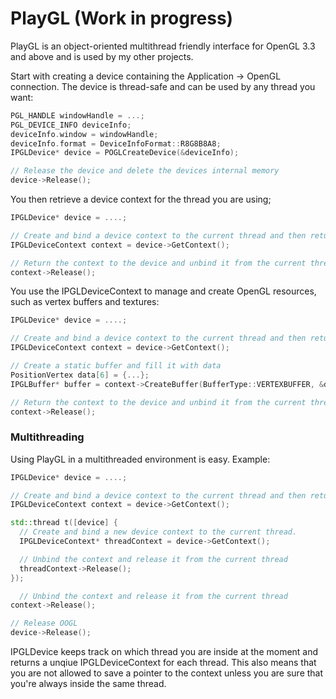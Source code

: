 # PlayGL (Work in progress) #

PlayGL is an object-oriented multithread friendly interface for OpenGL 3.3 and above and is used by my other projects.

Start with creating a device containing the Application -> OpenGL connection. The device is thread-safe and can be used by any thread you want:
```cpp
PGL_HANDLE windowHandle = ...;
PGL_DEVICE_INFO deviceInfo;
deviceInfo.window = windowHandle;
deviceInfo.format = DeviceInfoFormat::R8G8B8A8;
IPGLDevice* device = POGLCreateDevice(&deviceInfo);

// Release the device and delete the devices internal memory
device->Release();
```

You then retrieve a device context for the thread you are using;
```cpp
IPGLDevice* device = ....;

// Create and bind a device context to the current thread and then return it to the program
IPGLDeviceContext context = device->GetContext();

// Return the context to the device and unbind it from the current thread
context->Release();
```

You use the IPGLDeviceContext to manage and create OpenGL resources, such as vertex buffers and textures:
```cpp
IPGLDevice* device = ....;

// Create and bind a device context to the current thread and then return it to the program
IPGLDeviceContext context = device->GetContext();

// Create a static buffer and fill it with data
PositionVertex data[6] = {...};
IPGLBuffer* buffer = context->CreateBuffer(BufferType::VERTEXBUFFER, &data, sizeof(data), BufferMode::STATIC);

// Return the context to the device and unbind it from the current thread
context->Release();
```

### Multithreading ###

Using PlayGL in a multithreaded environment is easy. Example:
```cpp
IPGLDevice* device = ....;

// Create and bind a device context to the current thread and then return it to the program
IPGLDeviceContext context = device->GetContext();

std::thread t([device] {
  // Create and bind a new device context to the current thread.
  IPGLDeviceContext* threadContext = device->GetContext();

  // Unbind the context and release it from the current thread
  threadContext->Release();
});

  // Unbind the context and release it from the current thread
context->Release();

// Release OOGL
device->Release();

```

IPGLDevice keeps track on which thread you are inside at the moment and returns a unqiue IPGLDeviceContext for each thread. This also means that you are not allowed to save a pointer to the context unless you are sure that you're always inside the same thread.
